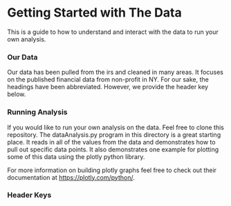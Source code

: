 # Getting Started with The Data
This is a guide to how to understand and interact with the data to run your own analysis. 

### Our Data
Our data has been pulled from the irs and cleaned in many areas. It focuses on the published financial data from non-profit in NY. For our sake, the headings have been abbreviated. However, we provide the header key below.

### Running Analysis
If you would like to run your own analysis on the data. Feel free to clone this repository. The dataAnalysis.py program in this directory is a great starting place. It reads in all of the values from the data and demonstrates how to pull out specific data points. It also demonstrates one example for plotting some of this data using the plotly python library.  
  
For more information on building plotly graphs feel free to check out their documentation at https://plotly.com/python/. 

### Header Keys

